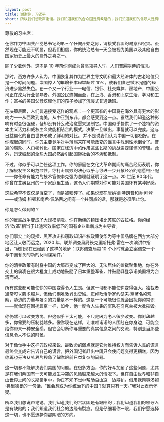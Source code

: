 ```yaml
---
layout: post
title: 谢谢你，习近平
short: 所以我们想说声谢谢。我们知道我们的合众国是有缺陷的；我们知道我们的领导人是有缺陷的；我们知道我们社会的边缘有裂痕。但是仔细看你一眼，我们宁愿选择这一切，也不愿选择你那阴暗的方向
---
```


尊敬的习主席：

在你作为中国共产党总书记的第三个任期开始之际，请接受我国的谢意和祝贺。虽然现在可能还不明显，但我们相信，你的统治总有一天会被视为美国以及其他自由国家历史上最大的意外之喜之一。

除了少数例外，这不是 10 年前你刚成为最高领导人时，人们普遍期待的情况。

那时，西方许多人认为，中国恢复其作为世界主导文明和最大经济体的古老地位只是一个时间问题。中国惊人的年增长率经常超过 10%，使我们自己微不足道的经济进步黯然失色。在一个又一个行业——电信、银行、社交媒体、房地产，中国公司正在成为行业领导者。外国公民蜂拥而至，在上海、香港和北京生活、学习和工作；富裕的美国父母炫耀他们的孩子参加了沉浸式普通话班。

在决策层面，人们普遍接受这样的观点：一个更富有的中国将在海外具有更大的影响力——从西欧到南美，从中亚到东非，都会感受到这一点。虽然我们知道这种影响有时会很强硬，但却没有什么政治意愿来遏制它。中国似乎提供了一个独特的资本主义活力和威权主义效能相结合的模式。决策一旦做出，事情就可以完成。这与日益僵化的自由世界形成了鲜明的对比。
并不是说我们认为中国一切都很好。在你崛起的同时，你的主要竞争对手薄熙来在可能政变的谣言中戏剧性地倒台了。普遍的腐败、人口老龄化、国家在经济中的作用这些长期的挑战需要谨慎的管理。此外，迅速崛起的全球大国必然会引起国际社会的不满和抵制。

不过，你似乎可以胜任这项工作。你的家庭在文化大革命期间的痛苦经历表明，你了解极权主义的危险性。你打击腐败的决心似乎与你进一步开放经济的意愿相匹配——你任命有能力的技术官僚李克强为总理就证明了这一点。20 世纪 80 年代，你曾在艾奥瓦州的一个家庭里生活，这令人们期望对你可能对美国怀有某种好感。

这些希望不仅仅是落空了，而是被粉碎了。如果说现在唐纳德·特朗普和乔·拜登——或汤姆·科顿和南希·佩洛西之间有一个共同点的话，那就是必须阻止你。

你是怎么做到的？

你的反腐战争变成了大规模清洗。你在新疆的镇压堪比苏联的古拉格。你的经济“改革”相当于让通常效率低下的国有企业重新成为主导者。

你们事实上的窥探、黑客攻击和窃取知识产权政策使华为等中国品牌在西方大部分地区让人敬而远之。2020 年，联邦调查局局长克里斯托弗·雷在一次演讲中指出，“我们现在已经到了这样的地步：联邦调查局每 10 个小时就会立案调查一个与中国有关的新的反间谍案件。”

你的清零政策有时将中国的大都市变成了巨大的、无法居住的监狱聚集地。你在外交上的霸凌在很大程度上成功地鼓励了日本重整军备，并鼓励拜登承诺美国将为台湾而战。

所有这些都可能使你的中国变得令人生畏。但这一切都不能使你变得强大。独裁者通常可以要求服从，但他们很难激发出忠诚。正如政治学家约瑟夫·奈著名的观察，胁迫的力量与吸引的力量是不一样的。这是一个可能很快就会困扰你的常识——就像现在困扰普京一样，如今，他一度令人生畏的军队在乌克兰被大批摧毁。

你仍然可以改变方向。但这似乎不太可能，不只是因为老人很少改变。你树敌越多，你需要的压制就越多。像你现在这样，让唯唯诺诺的人围绕在你身边，可能会给你带来一种安全感。但它会切断你与重要的真实信息之间的交流，特别是当那些信息令人不快的时候。

对于像你手中这样的政权来说，最致命的弱点就是它为维持权力而告诉人民的谎言最终会变成它告诉自己的谎言。把外国记者赶出中国只会使问题变得更糟糕，因为你再也无法从外界的视角了解你眼前日益复杂的问题。

这一切都不能解决我们美国的问题。在很多方面，你的好斗加剧了这些问题，尤其是在我们两国有一天可能发生冲突的风险越来越大的情况下。但在自由世界和非自由世界之间的长期竞争中，你在不知不觉中帮助自由这一边辩护。借用我同事汤姆·弗里德曼的一句话，“谁会想成为你统治下的中国？就算只有一天。”我对此表示怀疑。

所以我们想说声谢谢。我们知道我们的合众国是有缺陷的；我们知道我们的领导人是有缺陷的；我们知道我们社会的边缘有裂痕。但是仔细看你一眼，我们宁愿选择这一切，也不愿选择你那阴暗的方向。
